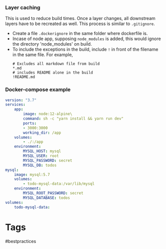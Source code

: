 ### Layer caching
This is used to reduce build times. Once a layer changes, all downstream layers have to be recreated as well. This process is similar to `.gitignore`. 
- Create a file `.dockerignore` in the same folder where dockerfile is.
- Incase of node app, supposing `node_modules` is added, this would ignore the directory 'node_modules' on build.
- To include the exceptions in the build, include `!` in front of the filename in the same file. For example, 
	```dockerignore
	# Excludes all markdown file from build
	*.md
	# includes README alone in the build 
	!README.md
	```

### Docker-compose example
```yml
version: "3.7"
services:
	app:
		image: node:12-alpine\
		command: sh -c "yarn install && yarn run dev"
		ports:
		- 3000:3000
		working_dir: /app
	volumes:
		- ./:/app
	environment:
		MYSQL_HOST: mysql
		MYSQL_USER: root
		MYSQL_PASSWORD: secret
		MYSQL_DB: todos
mysql:
	image: mysql:5.7
	volumes:
		- todo-mysql-data:/var/lib/mysql
	environment:
		MYSQL_ROOT_PASSWORD: secret
		MYSQL_DATABASE: todos
volumes:
	todo-mysql-data:
```


# Tags
#bestpractices